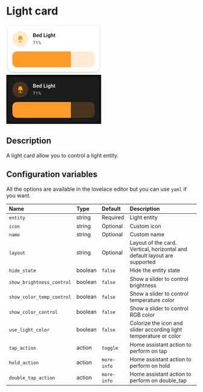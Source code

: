 # Light card

![Light light](../images/light-light.png)
![Light dark](../images/light-dark.png)

## Description

A light card allow you to control a light entity.

## Configuration variables

All the options are available in the lovelace editor but you can use `yaml` if you want.

| Name                      | Type    | Default     | Description                                                               |
| :------------------------ | :------ | :---------- | :------------------------------------------------------------------------ |
| `entity`                  | string  | Required    | Light entity                                                              |
| `icon`                    | string  | Optional    | Custom icon                                                               |
| `name`                    | string  | Optional    | Custom name                                                               |
| `layout`                  | string  | Optional    | Layout of the card. Vertical, horizontal and default layout are supported |
| `hide_state`              | boolean | `false`     | Hide the entity state                                                     |
| `show_brightness_control` | boolean | `false`     | Show a slider to control brightness                                       |
| `show_color_temp_control` | boolean | `false`     | Show a slider to control temperature color                                |
| `show_color_control`      | boolean | `false`     | Show a slider to control RGB color                                        |
| `use_light_color`         | boolean | `false`     | Colorize the icon and slider according light temperature or color         |
| `tap_action`              | action  | `toggle`    | Home assistant action to perform on tap                                   |
| `hold_action`             | action  | `more-info` | Home assistant action to perform on hold                                  |
| `double_tap_action`       | action  | `more-info` | Home assistant action to perform on double_tap                            |
